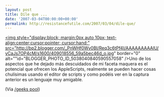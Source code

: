 ```yaml
---
layout: post
title: Díle que ...
date: '2007-03-04T00:00:00+00:00'
permalink: http://resistancefutile.com/2007/03/04/dile-que/
---
```

<a href="http://www.flickr.com/photos/43676718@N00/409018556/"><img style="display:block; margin:0px auto 10px; text-align:center;cursor:pointer; cursor:hand;" src="http://bp2.blogger.com/_PnWHf0Wv0BI/Req3c6tPf4I/AAAAAAAAAIU/yCaJs7OP4cM/s1600/409018556_59a5bec46d_o.jpg" border="0" alt=""id="BLOGGER_PHOTO_ID_5038040840590557058" /></a>Uno de los aspectos que he dejado más descuidados de mi faceta maquera es el potencial que ofrecen los AppleScripts, realmente se pueden hacer cosas chulísimas usando el editor de scripts y como podéis ver en la captura anterior es un lenguaje muy amigable.

(Vía <a href="http://www.flickr.com/groups/geeks/pool/">/geeks pool</a>)
